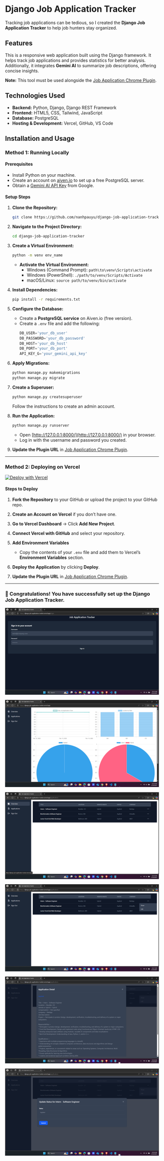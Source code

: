 # Django Job Application Tracker

Tracking job applications can be tedious, so I created the **Django Job Application Tracker** to help job hunters stay organized.

## Features
This is a responsive web application built using the Django framework. It helps track job applications and provides statistics for better analysis. Additionally, it integrates **Gemini AI** to summarize job descriptions, offering concise insights.

**Note:** This tool must be used alongside the [Job Application Chrome Plugin](https://github.com/nanhpauyu/job-application-plugin).

## Technologies Used
- **Backend:** Python, Django, Django REST Framework
- **Frontend:** HTML5, CSS, Tailwind, JavaScript
- **Database:** PostgreSQL
- **Hosting & Development:** Vercel, GitHub, VS Code

## Installation and Usage

### Method 1: Running Locally

#### Prerequisites
- Install Python on your machine.
- Create an account on [aiven.io](https://aiven.io/) to set up a free PostgreSQL server.
- Obtain a [Gemini AI API Key](https://ai.google.dev/gemini-api/docs) from Google.

#### Setup Steps
1. **Clone the Repository:**
   ```bash
   git clone https://github.com/nanhpauyu/django-job-application-tracker.git
   ```
2. **Navigate to the Project Directory:**
   ```bash
   cd django-job-application-tracker
   ```
3. **Create a Virtual Environment:**
   ```bash
   python -m venv env_name
   ```
   - **Activate the Virtual Environment:**
     - Windows (Command Prompt): `path\to\venv\Scripts\activate`
     - Windows (PowerShell): `./path/to/venv/Scripts/Activate`
     - macOS/Linux: `source path/to/venv/bin/activate`

4. **Install Dependencies:**
   ```bash
   pip install -r requirements.txt
   ```
5. **Configure the Database:**
   - Create a **PostgreSQL service** on Aiven.io (free version).
   - Create a `.env` file and add the following:
     ```python
     DB_USER='your_db_user'
     DB_PASSWORD='your_db_password'
     DB_HOST='your_db_host'
     DB_PORT='your_db_port'
     API_KEY_G='your_gemini_api_key'
     ```
6. **Apply Migrations:**
   ```bash
   python manage.py makemigrations
   python manage.py migrate
   ```
7. **Create a Superuser:**
   ```bash
   python manage.py createsuperuser
   ```
   Follow the instructions to create an admin account.

8. **Run the Application:**
   ```bash
   python manage.py runserver
   ```
   - Open [http://127.0.0.1:8000/](http://127.0.0.1:8000/) in your browser.
   - Log in with the username and password you created.

9. **Update the Plugin URL** in [Job Application Chrome Plugin](https://github.com/nanhpauyu/job-application-plugin).

---

### Method 2: Deploying on Vercel
[![Deploy with Vercel](https://vercel.com/button)](https://vercel.com/new/clone?repository-url=https%3A%2F%2Fgithub.com%2Fvercel%2Fexamples%2Ftree%2Fmain%2Fpython%2Fdjango&demo-title=Django%20%2B%20Vercel&demo-description=Use%20Django%204%20on%20Vercel%20with%20Serverless%20Functions%20using%20the%20Python%20Runtime.&demo-url=https%3A%2F%2Fdjango-template.vercel.app%2F&demo-image=https://assets.vercel.com/image/upload/v1669994241/random/django.png)

#### Steps to Deploy
1. **Fork the Repository** to your GitHub or upload the project to your GitHub repo.
2. **Create an Account on Vercel** if you don’t have one.
3. **Go to Vercel Dashboard** → Click **Add New Project**.
4. **Connect Vercel with GitHub** and select your repository.
5. **Add Environment Variables**
   - Copy the contents of your `.env` file and add them to Vercel’s **Environment Variables** section.
6. **Deploy the Application** by clicking **Deploy**.

7. **Update the Plugin URL** in [Job Application Chrome Plugin](https://github.com/nanhpauyu/job-application-plugin).

---

### 🎉 Congratulations! You have successfully set up the Django Job Application Tracker.


![Login](/images/a.png)

![Overview](/images/b.png)

![Applications](/images/c.png)

![Application](/images/d.png)

![Detailpage](/images/e.png)

![UpdateStatus](/images/f.png)
